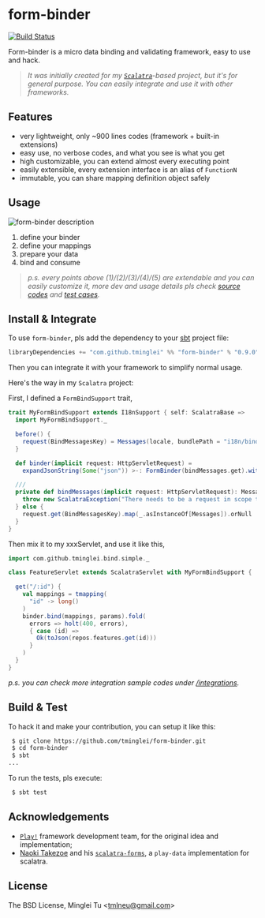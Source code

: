 form-binder
===========
[![Build Status](https://travis-ci.org/tminglei/form-binder.svg?branch=master)](https://travis-ci.org/tminglei/form-binder)


Form-binder is a micro data binding and validating framework, easy to use and hack.

> _It was initially created for my [`Scalatra`](https://github.com/scalatra/scalatra)-based project, but it's for general purpose. You can easily integrate and use it with other frameworks._


Features
-------------
- very lightweight, only ~900 lines codes (framework + built-in extensions)
- easy use, no verbose codes, and what you see is what you get
- high customizable, you can extend almost every executing point
- easily extensible, every extension interface is an alias of `FunctionN`
- immutable, you can share mapping definition object safely


Usage
-------------
![form-binder description](https://github.com/tminglei/form-binder/raw/master/form-binder-desc.png)

1. define your binder
2. define your mappings
3. prepare your data
4. bind and consume

> _p.s. every points above (1)/(2)/(3)/(4)/(5) are extendable and you can easily customize it, more dev and usage details pls check [source codes](https://github.com/tminglei/form-binder/tree/master/src/main/scala/com/github/tminglei/bind) and [test cases](https://github.com/tminglei/form-binder/tree/master/src/test/scala/com/github/tminglei/bind)._


Install & Integrate
--------------------
To use `form-binder`, pls add the dependency to your [sbt](http://www.scala-sbt.org/ "slick-sbt") project file:
```scala
libraryDependencies += "com.github.tminglei" %% "form-binder" % "0.9.0"
```

Then you can integrate it with your framework to simplify normal usage. 

Here's the way in my `Scalatra` project:

First, I defined a `FormBindSupport` trait,
```scala
trait MyFormBindSupport extends I18nSupport { self: ScalatraBase =>
  import MyFormBindSupport._

  before() {
    request(BindMessagesKey) = Messages(locale, bundlePath = "i18n/bind-messages")
  }

  def binder(implicit request: HttpServletRequest) =
    expandJsonString(Some("json")) >-: FormBinder(bindMessages.get).withErr(errsToJson4s)

  ///
  private def bindMessages(implicit request: HttpServletRequest): Messages = if (request == null) {
    throw new ScalatraException("There needs to be a request in scope to call bindMessages")
  } else {
    request.get(BindMessagesKey).map(_.asInstanceOf[Messages]).orNull
  }
}
```
Then mix it to my xxxServlet, and use it like this,
```scala
import com.github.tminglei.bind.simple._

class FeatureServlet extends ScalatraServlet with MyFormBindSupport {

  get("/:id") {
    val mappings = tmapping(
      "id" -> long()
    )
    binder.bind(mappings, params).fold(
      errors => holt(400, errors),
      { case (id) =>
        Ok(toJson(repos.features.get(id)))
      }
    )
  }
}
```

_p.s. you can check more integration sample codes under  [/integrations](https://github.com/tminglei/form-binder/tree/master/integrations)._


Build & Test
-------------------
To hack it and make your contribution, you can setup it like this:
```bash
 $ git clone https://github.com/tminglei/form-binder.git
 $ cd form-binder
 $ sbt
...
```
To run the tests, pls execute:
```bash
 $ sbt test
```


Acknowledgements
-----------------
- [`Play!`](https://github.com/playframework/playframework) framework development team, for the original idea and implementation;
- [Naoki Takezoe](https://github.com/takezoe) and his [`scalatra-forms`](https://github.com/takezoe/scalatra-forms), a `play-data` implementation for scalatra.


License
---------
The BSD License, Minglei Tu &lt;tmlneu@gmail.com&gt;
